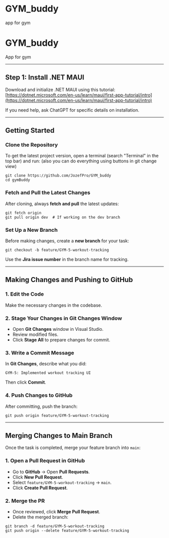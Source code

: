 # GYM_buddy
app for gym


# GYM_buddy

App for gym

----------------------------------------

## Step 1: Install .NET MAUI
Download and initialize .NET MAUI using this tutorial:
[https://dotnet.microsoft.com/en-us/learn/maui/first-app-tutorial/intro](https://dotnet.microsoft.com/en-us/learn/maui/first-app-tutorial/intro)

If you need help, ask ChatGPT for specific details on installation.

----------------------------------------

## Getting Started

### Clone the Repository
To get the latest project version, open a terminal (search "Terminal" in the top bar) and run:
(also you can do everything using buttons in git change view)

```
git clone https://github.com/JozefPro/GYM_buddy
cd gymBuddy
```

### Fetch and Pull the Latest Changes
After cloning, always **fetch and pull** the latest updates:
```
git fetch origin
git pull origin dev  # If working on the dev branch
```

### Set Up a New Branch
Before making changes, create a **new branch** for your task:
```
git checkout -b feature/GYM-5-workout-tracking
```
Use the **Jira issue number** in the branch name for tracking.

----------------------------------------

## Making Changes and Pushing to GitHub

### 1. Edit the Code
Make the necessary changes in the codebase.

### 2. Stage Your Changes in Git Changes Window
- Open **Git Changes** window in Visual Studio.
- Review modified files.
- Click **Stage All** to prepare changes for commit.

### 3. Write a Commit Message
In **Git Changes**, describe what you did:
```
GYM-5: Implemented workout tracking UI
```
Then click **Commit**.

### 4. Push Changes to GitHub
After committing, push the branch:
```
git push origin feature/GYM-5-workout-tracking
```

----------------------------------------

## Merging Changes to Main Branch
Once the task is completed, merge your feature branch into `main`:

### 1. Open a Pull Request in GitHub
- Go to **GitHub** → Open **Pull Requests**.
- Click **New Pull Request**.
- Select `feature/GYM-5-workout-tracking` → `main`.
- Click **Create Pull Request**.

### 2. Merge the PR
- Once reviewed, click **Merge Pull Request**.
- Delete the merged branch:
```
git branch -d feature/GYM-5-workout-tracking
git push origin --delete feature/GYM-5-workout-tracking
```




